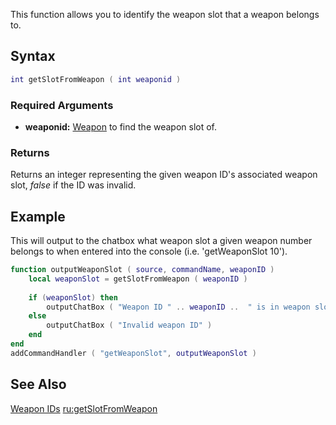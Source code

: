 This function allows you to identify the weapon slot that a weapon belongs to.

Syntax
------

``` lua
int getSlotFromWeapon ( int weaponid )
```

### Required Arguments

-   **weaponid:** [Weapon](/Weapon.md "wikilink") to find the weapon slot of.

### Returns

Returns an integer representing the given weapon ID's associated weapon slot, *false* if the ID was invalid.

Example
-------

This will output to the chatbox what weapon slot a given weapon number belongs to when entered into the console (i.e. 'getWeaponSlot 10').

``` lua
function outputWeaponSlot ( source, commandName, weaponID )
    local weaponSlot = getSlotFromWeapon ( weaponID )
    
    if (weaponSlot) then
        outputChatBox ( "Weapon ID " .. weaponID ..  " is in weapon slot " .. weaponSlot)
    else
        outputChatBox ( "Invalid weapon ID" )
    end
end
addCommandHandler ( "getWeaponSlot", outputWeaponSlot )
```

See Also
--------

[Weapon IDs](/Weapons.md "wikilink") [ru:getSlotFromWeapon](/ru:getSlotFromWeapon.md "wikilink")
